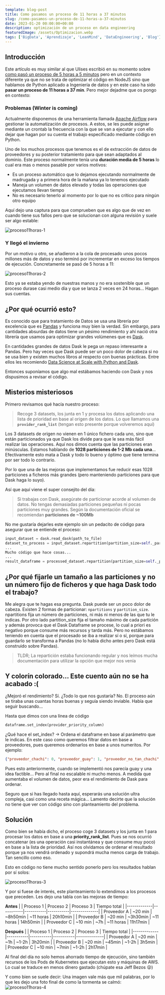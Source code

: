 ```yaml
---
template: blog-post
title: Como pasamos un proceso de 11 horas a 37 minutos
slug: /como-pasamos-un-proceso-de-11-horas-a-37-minutos
date: 2023-01-20 00:00:00+00:00
description: optimización de un proceso en data engineering
featuredImage: /assets/Optimizacion.webp
tags: ['BigData', 'Aprendizaje', 'LeanMind', 'DataEngineering', 'Blog']
---
```

## Introducción

Este artículo es muy similar al que Ulises escribió en su momento sobre [como pasó un proceso de 5 horas a 5 minutos](https://ulisesantana.dev/blog/2022/como-pase-un-proceso-en-nodejs-de-5-horas-a-5-minutos/) pero en un contexto diferente ya que no se trata de optimizar el código en NodeJS sino que hablamos de Python aplicado a Ingeniería de datos y en este caso ha sido **pasar un proceso de 11 horas a 37 min**. Pero mejor dejadme que os pongo en contexto:

### Problemas (Winter is coming)

Actualmente disponemos de una herramienta llamada [Apache Airflow](https://airflow.apache.org/) para gestionar la automatización de procesos. A estos, se les puede asignar mediante un crontab la frecuencia con la que se van a ejecutar y con ello dejar que hagan por su cuenta el trabajo especificado mediante código en Python.

Uno de los muchos procesos que tenemos es el de extracción de datos de proveedores y su posterior tratamiento para que sean adaptados al dominio. Este proceso normalmente tenía una **duración media de 5 horas** lo cual era mas o menos pasable por varios motivos:

- Es un proceso automático que lo dejamos ejecutando normalmente de madrugada y a primera hora de la mañana ya lo tenemos ejecutado
- Maneja un volumen de datos elevado y todas las operaciones que ejecutamos llevan tiempo
- No es necesario tenerlo al momento por lo que no es crítico para ningún otro equipo

Aquí dejo una captura para que comprueben que es algo que de vez en cuando tiene sus fallos pero que se solucionan con alguna revisión y suele ser algo estable:

![proceso11horas-1](/assets/proceso11horas-1.png " ")

### Y llegó el invierno

Por un motivo u otro, se añadieron a la cola de procesado unos pocos millones más de datos y eso terminó por incrementar en exceso los tiempos de ejecución. Concretamente se pasó de 5 horas a 11:

![proceso11horas-2](/assets/proceso11horas-2.png " ")

Esto ya se estaba yendo de nuestras manos y no era sostenible que un proceso durase casi medio día y que se lanza 2 veces en 24 horas... Hagan sus cuentas.

## ¿Por qué ocurrió esto?

Es conocido que para tratamiento de Datos se usa una librería por excelencia que es [Pandas](https://pandas.pydata.org/) y funciona muy bien la verdad. Sin embargo, para cantidades absurdas de datos tiene un pésimo rendimiento y ahí nació otra librería que usamos para optimizar grandes volúmenes que es [Dask](https://www.dask.org/).

En cantidades grandes de datos Dask le pega un repaso interesante a Pandas. Pero hay veces que Dask puede ser un poco dolor de cabeza si no se usa bien y existen muchos libros al respecto con buenas prácticas. Entre ellos les recomiendo [Data Science at Scale with Python and Dask](https://www.amazon.es/Data-Science-Scale-Python-Dask/dp/1617295604).

Entonces suponíamos que algo mal estábamos haciendo con Dask y nos dispusimos a revisar el código.

## Misterios misteriosos

Primero revisamos qué hacía nuestro proceso:

> Recoge 3 datasets, los junta en 1 y procesa los datos aplicando una lista de prioridad en base al origen de los datos. Lo que llamamos una **`provider_rank_list`** (tengan esto presente porque volveremos aquí)

Los 3 datasets de origen no vienen en 1 único fichero cada uno, sino que están particionados ya que Dask los divide para que le sea más fácil realizar las operaciones. Aquí nos dimos cuenta que las particiones eran minúsculas. Estamos hablando de **1028 particiones de 1-2 Mb cada una**... Efectivamente esto mata a Dask y todo lo bueno y óptimo que tiene termina por ser todo lo contrario.

Por lo que una de las mejoras que implementamos fue reducir esas 1028 particiones a ficheros más grandes (pero manteniendo particiones para que Dask haga lo suyo).

Así que aquí viene el super consejito del día:

> Si trabajas con Dask, asegúrate de particionar acorde al volumen de datos. No tengas demasiadas particiones pequeñas ni pocas particiones muy grandes. Según la documentación oficial se recomiendan **particiones de ~100Mb**

No me gustaría dejarles este ejemplo sin un pedacito de código para asegurar que se entiende el proceso:

```python
input_dataset = dask.read_dask(path_to_file)
dataset_to_process = input_dataset.repartition(partition_size=self._partition_size) # Arreglamos la entrada para asegurarnos que lo que nos viene no nos rompe nada
...
Mucho código que hace cosas...
...
result_dataframe = processed_dataset.repartition(partition_size=self._partition_size) # Fijamos en la salida el mismo tamaño por si durante el proceso ha crecido el volumen de datos
```

## ¿Por qué fijarle un tamaño a las particiones y no un número fijo de ficheros y que haga Dask todo el trabajo?

Me alegra que te hagas esa pregunta. Dask puede ser un poco dolor de cabeza. Existen 2 formas de particionar: `npartitions` y `partition_size`. npartitions fija un número de particiones, ni más ni menos de las que tu le indicas. Por otro lado partition_size fija el tamaño máximo de cada partición y además provoca que el Dask Dataframe se procese, lo cual a priori es negativo porque consume más recursos y tarda más. Pero no estábamos teniendo en cuenta que el procesado se iba a realizar sí o sí, porque para guardarlo se transforma a Pandas (no lo había dicho antes pero Dask está construido sobre Pandas).

> TLDR; La repartición estaba funcionando regular y nos leímos mucha documentación para utilizar la opción que mejor nos venía

## Y colorín colorado... Este cuento aún no se ha acabado :(

¿Mejoró el rendimiento? Sí. ¿Todo lo que nos gustaría? No. El proceso aún se tiraba unas cuantas horas buenas y seguía siendo inviable. Había que seguir buscando...

Hasta que dimos con una línea de código

```python
dataframe.set_index(provider_priority_column)
```

¿Qué hace el set_index? -> Ordena el dataframe en base al parámetro que le indicas. En este caso como queremos filtrar datos en base a proveedores, pues queremos ordenarlos en base a unos numeritos. Por ejemplo:

```json
{"proveedor_chachi": 0, "proveedor_guay": 1, "proveedor_no_tan_chachi": 2}
```

Pues esto anteriormente, cuando se implementó nos parecía guay y una idea factible... Pero al final no escalable ni mucho menos. A medida que aumentaba el volumen de datos, peor era el rendimiento de Dask para ordenar.

Seguro que si has llegado hasta aquí, esperarás una solución ultra compleja, casi como una receta mágica... Lamento decirte que la solución no tiene que ver con código sino con planteamiento del problema.

## Solución

Como bien se había dicho, el proceso coge 3 datasets y los junta en 1 para procesar los datos en base a una **priority_rank_list**. Pues se nos ocurrió concatenar (es una operación casi instantánea y que consume muy poco) en base a la lista de prioridad. Así nos olvidamos de ordenar el resultado porque ya nos vendrá ordenado y supondrá mucha menos carga de trabajo. Tan sencillo como eso.

Esto en código no tiene mucho sentido ponerlo pero los resultados hablan por sí solos:

![proceso11horas-3](/assets/proceso11horas-3.jpeg " ")

Y por si fuese de interés, este planteamiento lo extendimos a los procesos que preceden. Les dejo una tabla con las mejoras de tiempo:

**Antes**
|             | Proceso 1 | Proceso 2 | Proceso 3 | Tiempo total |
|-------------|-----------|-----------|-----------|--------------|
| Proveedor A | ~20 min   | ~8h50min  | ~11 horas | 20h10min     |
| Proveedor B | ~20 min   | ~3h30min  | ~11 horas | 14h50min     |
| Proveedor C | ~10 min   | ~7h       | ~11 horas | 11h17min     |

**Después**
|             | Proceso 1 | Proceso 2 | Proceso 3 | Tiempo total |
|-------------|-----------|-----------|-----------|--------------|
| Proveedor A | ~20 min   | ~1h       | ~1-2h     | 3h20min      |
| Proveedor B | ~20 min   | ~45min    | ~1-2h     | 3h5min       |
| Proveedor C | ~10 min   | ~7min     | ~1-2h     | 2h17min      |

Al final del día no solo hemos ahorrado tiempo de ejecución, sino también recursos de los Pods de Kubernetes que ejecutan esto y máquinas de AWS. Lo cual se traduce en menos dinero gastado (chúpate esa Jeff Bezos :stuck_out_tongue_winking_eye:)

Y como bien se suele decir: Una imagen vale más que mil palabras, por lo que les dejo una foto final de como la tormenta se calmó:
![proceso11horas-4](/assets/proceso11horas-4.png " ")

